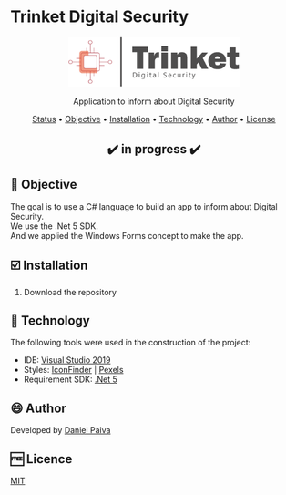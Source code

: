 <h1>Trinket Digital Security</h1>

<p align="center">
  <a href="#">
    <img src="images\trinket-logo.png" width="300" alt="Trinket">
  </a>
</p>
<p align="center">
    Application to inform about Digital Security
</p>

<p align="center">
 <a href="#status">Status</a> • 
 <a href="#objective">Objective</a> •
 <a href="#installation">Installation</a> • 
 <a href="#technology">Technology</a> • 
 <a href="#author">Author</a> • 
 <a href="#licence">License</a>
</p>

<h2 align="center" id=status> 
	✔️ in progress ✔️
</h2>

<h2 id=objective>📜 Objective</h2>

The goal is to use a C# language to build an app to inform about Digital Security.<br>
We use the .Net 5 SDK.<br>
And we applied the Windows Forms concept to make the app.

<h2 id=installation>☑️ Installation</h2>

1. Download the repository

<h2 id=technology>🧰 Technology</h2>
The following tools were used in the construction of the project:

- IDE: <a href="https://visualstudio.microsoft.com/pt-br/vs/">Visual Studio 2019</a>
- Styles: <a href="https://www.iconfinder.com/">IconFinder</a> | 
  <a href="https://www.pexels.com/pt-br/">Pexels</a>
- Requirement SDK: <a href="https://dotnet.microsoft.com/download/dotnet/5.0">.Net 5</a>

<h2 id=author>😄 Author</h2>
Developed by <a href="https://www.linkedin.com/in/danhpaiva/">Daniel Paiva</a>

<h2 id=licence>🆓 Licence</h2>
<a href="https://github.com/danhpaiva/bugiganga-digital-security/blob/main/LICENSE" target="_blank">MIT</a>